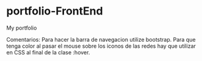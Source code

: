 # portfolio-FrontEnd
My portfolio

Comentarios:
Para hacer la barra de navegacion utilize bootstrap.
Para que tenga color al pasar el mouse sobre los iconos de las redes hay que utilizar en CSS al final de la clase :hover.

